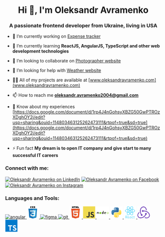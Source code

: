 <h1 align="center">Hi 👋, I'm Oleksandr Avramenko</h1>
<h3 align="center">A passionate frontend developer from Ukraine, living in USA</h3>

- 🔭 I’m currently working on [Expense tracker](https://github.com/aaavramenk0/expense-tracker)

- 🌱 I’m currently learning **ReactJS, AngularJS, TypeScript and other web development technologies**

- 👯 I’m looking to collaborate on [Photographer website](https://github.com/aaavramenk0/photographer-website)

- 🤝 I’m looking for help with [Weather website](https://github.com/aaavramenk0/Weather-WebApp)

- 👨‍💻 All of my projects are available at [www.oleksandravramenko.com](www.oleksandravramenko.com)

- 📫 How to reach me **oleksandr.avramenko2004@gmail.com**

- 📄 Know about my experiences [https://docs.google.com/document/d/1rp4J4nGohsyXBZG50GwPTROzXDghOY2j/edit?usp=sharing&ouid=114803463125262473111&rtpof=true&sd=true](https://docs.google.com/document/d/1rp4J4nGohsyXBZG50GwPTROzXDghOY2j/edit?usp=sharing&ouid=114803463125262473111&rtpof=true&sd=true)

- ⚡ Fun fact **My dream is to open IT company and give start to many successful IT careers**

<h3 align="left">Connect with me:</h3>
<p align="left">
<a href="https://linkedin.com/in/oleksandr-avramenko" target="blank"><img align="center" src="https://raw.githubusercontent.com/rahuldkjain/github-profile-readme-generator/master/src/images/icons/Social/linked-in-alt.svg" alt="Oleksandr Avramenko on LinkedIn" height="30" width="40" /></a>
<a href="https://www.facebook.com/profile.php?id=100012455267566" target="blank"><img align="center" src="https://raw.githubusercontent.com/rahuldkjain/github-profile-readme-generator/master/src/images/icons/Social/facebook.svg" alt="Oleksandr Avramenko on Facebook" height="30" width="40" /></a>
<a href="https://www.instagram.com/_aaavramenko_/" target="blank"><img align="center" src="https://raw.githubusercontent.com/rahuldkjain/github-profile-readme-generator/master/src/images/icons/Social/instagram.svg" alt="Oleksandr Avramenko on Instagram" height="30" width="40" /></a>
</p>

<h3 align="left">Languages and Tools:</h3>
<p align="left"> <a href="https://angular.io" target="_blank" rel="noreferrer"> <img src="https://angular.io/assets/images/logos/angular/angular.svg" alt="angular" width="40" height="40"/> </a> <a href="https://www.w3schools.com/css/" target="_blank" rel="noreferrer"> <img src="https://raw.githubusercontent.com/devicons/devicon/master/icons/css3/css3-original-wordmark.svg" alt="css3" width="40" height="40"/> </a> <a href="https://www.figma.com/" target="_blank" rel="noreferrer"> <img src="https://www.vectorlogo.zone/logos/figma/figma-icon.svg" alt="figma" width="40" height="40"/> </a> <a href="https://git-scm.com/" target="_blank" rel="noreferrer"> <img src="https://www.vectorlogo.zone/logos/git-scm/git-scm-icon.svg" alt="git" width="40" height="40"/> </a> <a href="https://www.w3.org/html/" target="_blank" rel="noreferrer"> <img src="https://raw.githubusercontent.com/devicons/devicon/master/icons/html5/html5-original-wordmark.svg" alt="html5" width="40" height="40"/> </a> <a href="https://developer.mozilla.org/en-US/docs/Web/JavaScript" target="_blank" rel="noreferrer"> <img src="https://raw.githubusercontent.com/devicons/devicon/master/icons/javascript/javascript-original.svg" alt="javascript" width="40" height="40"/> </a> <a href="https://nodejs.org" target="_blank" rel="noreferrer"> <img src="https://raw.githubusercontent.com/devicons/devicon/master/icons/nodejs/nodejs-original-wordmark.svg" alt="nodejs" width="40" height="40"/> </a> <a href="https://www.python.org" target="_blank" rel="noreferrer"> <img src="https://raw.githubusercontent.com/devicons/devicon/master/icons/python/python-original.svg" alt="python" width="40" height="40"/> </a> <a href="https://reactjs.org/" target="_blank" rel="noreferrer"> <img src="https://raw.githubusercontent.com/devicons/devicon/master/icons/react/react-original-wordmark.svg" alt="react" width="40" height="40"/> </a> <a href="https://redux.js.org" target="_blank" rel="noreferrer"> <img src="https://raw.githubusercontent.com/devicons/devicon/master/icons/redux/redux-original.svg" alt="redux" width="40" height="40"/> </a> <a href="https://www.typescriptlang.org/" target="_blank" rel="noreferrer"> <img src="https://raw.githubusercontent.com/devicons/devicon/master/icons/typescript/typescript-original.svg" alt="typescript" width="40" height="40"/> </a> </p>

